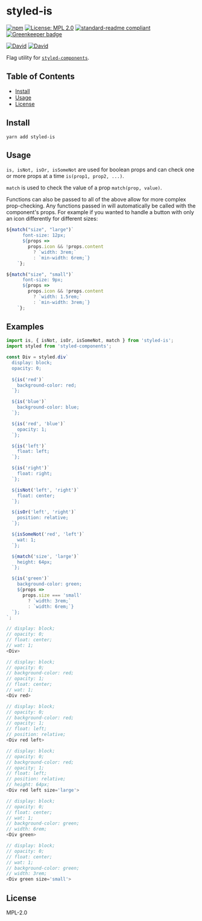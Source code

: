 # styled-is

[![npm](https://img.shields.io/npm/v/styled-is.svg?style=flat-square)](https://www.npmjs.com/package/styled-is)
[![License: MPL 2.0](https://img.shields.io/badge/License-MPL%202.0-brightgreen.svg?style=flat-square)](https://opensource.org/licenses/MPL-2.0)
[![standard-readme compliant](https://img.shields.io/badge/standard--readme-OK-green.svg?style=flat-square)](https://github.com/RichardLitt/standard-readme)
[![Greenkeeper badge](https://img.shields.io/badge/greenkeeper-enabled-brightgreen.svg?style=flat-square)](https://greenkeeper.io/)

[![David](https://img.shields.io/david/dev/yldio/styled-is.svg?style=flat-square)](https://david-dm.org/yldio/styled-is?type=dev)
[![David](https://img.shields.io/david/peer/yldio/styled-is.svg?style=flat-square)](https://david-dm.org/yldio/styled-is?type=peer)

Flag utility for [`styled-components`](https://github.com/styled-components/styled-components).

## Table of Contents

- [Install](#install)
- [Usage](#usage)
- [License](#license)

## Install

```
yarn add styled-is
```

## Usage

```is, isNot, isOr, isSomeNot``` are used for boolean props and can check one or more props at a time ```is(prop1, prop2, ...)```.

```match``` is used to check the value of a prop ```match(prop, value)```.

Functions can also be passed to all of the above allow for more complex prop-checking. Any functions passed in will automatically be called with the component's props. For example if you wanted to handle a button with only an icon differently for different sizes:

```js
${match("size", "large")`
      font-size: 12px;
      ${props =>
        props.icon && !props.content
          ? `width: 3rem;`
          : `min-width: 6rem;`}
    `};

${match("size", "small")`
      font-size: 9px;
      ${props =>
        props.icon && !props.content
          ? `width: 1.5rem;`
          : `min-width: 3rem;`}
    `};
```

## Examples

```js
import is, { isNot, isOr, isSomeNot, match } from 'styled-is';
import styled from 'styled-components';

const Div = styled.div`
  display: block;
  opacity: 0;
  
  ${is('red')`
    background-color: red;
  `};

  ${is('blue')`
    background-color: blue;
  `};

  ${is('red', 'blue')`
    opacity: 1;
  `};

  ${is('left')`
    float: left;
  `};

  ${is('right')`
    float: right;
  `};

  ${isNot('left', 'right')`
    float: center;
  `};

  ${isOr('left', 'right')`
    position: relative;
  `};

  ${isSomeNot('red', 'left')`
    wat: 1;
  `};

  ${match('size', 'large')`
    height: 64px;
  `};

  ${is('green')`
    background-color: green;
    ${props =>
      props.size === 'small'
        ? `width: 3rem;`
        : `width: 6rem;`}
  `};
`;

```
```js
// display: block;
// opacity: 0;
// float: center;
// wat: 1;
<Div>

// display: block;
// opacity: 0;
// background-color: red;
// opacity: 1;
// float: center;
// wat: 1;
<Div red>

// display: block;
// opacity: 0;
// background-color: red;
// opacity: 1;
// float: left;
// position: relative;
<Div red left>

// display: block;
// opacity: 0;
// background-color: red;
// opacity: 1;
// float: left;
// position: relative;
// height: 64px;
<Div red left size='large'>

// display: block;
// opacity: 0;
// float: center;
// wat: 1;
// background-color: green;
// width: 6rem;
<Div green>

// display: block;
// opacity: 0;
// float: center;
// wat: 1;
// background-color: green;
// width: 3rem;
<Div green size='small'>

```

## License

MPL-2.0

